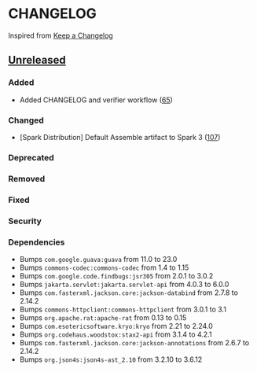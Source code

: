 # CHANGELOG
Inspired from [Keep a Changelog](https://keepachangelog.com/en/1.0.0/)

## [Unreleased]
### Added
- Added CHANGELOG and verifier workflow ([65](https://github.com/opensearch-project/opensearch-hadoop/pull/65))
### Changed
- [Spark Distribution] Default Assemble artifact to Spark 3 ([107](https://github.com/opensearch-project/opensearch-hadoop/pull/107))
### Deprecated
### Removed
### Fixed
### Security
### Dependencies
- Bumps `com.google.guava:guava` from 11.0 to 23.0
- Bumps `commons-codec:commons-codec` from 1.4 to 1.15
- Bumps `com.google.code.findbugs:jsr305` from 2.0.1 to 3.0.2
- Bumps `jakarta.servlet:jakarta.servlet-api` from 4.0.3 to 6.0.0
- Bumps `com.fasterxml.jackson.core:jackson-databind` from 2.7.8 to 2.14.2
- Bumps `commons-httpclient:commons-httpclient` from 3.0.1 to 3.1
- Bumps `org.apache.rat:apache-rat` from 0.13 to 0.15
- Bumps `com.esotericsoftware.kryo:kryo` from 2.21 to 2.24.0
- Bumps `org.codehaus.woodstox:stax2-api` from 3.1.4 to 4.2.1
- Bumps `com.fasterxml.jackson.core:jackson-annotations` from 2.6.7 to 2.14.2
- Bumps `org.json4s:json4s-ast_2.10` from 3.2.10 to 3.6.12


[Unreleased]: https://github.com/opensearch-project/opensearch-hadoop/compare/main...HEAD